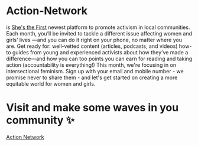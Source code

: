 # Action-Network

is [She's the First](https://shesthefist.org) newest platform to promote activism in local communities. Each month, you’ll be invited to tackle a different issue affecting women and girls’ lives ―and you can do it right on your phone, no matter where you are.
Get ready for:
well-vetted content (articles, podcasts, and videos) how-to guides from young and experienced activists about how they’ve made a difference―and how you can too points you can earn for reading and taking action (accountability is everything!)
This month, we're focusing in on intersectional feminism. Sign up with your email and mobile number - we promise never to share them - and let's get started on creating a more equitable world for women and girls.

# Visit and make some waves in you community ✨
[Action Network](http://action.shesthefirst.org/)
